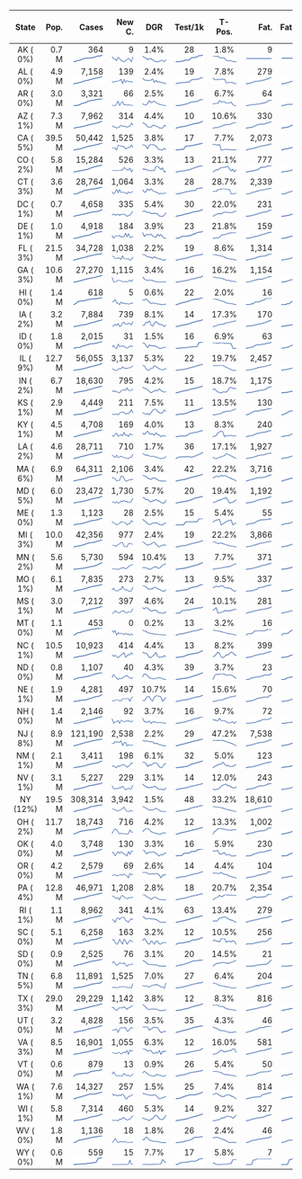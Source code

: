 
<!-- Building Table Time:  2020-05-02T14:50:13.829515 -->


| State | Pop. | Cases | New C. | DGR | Test/1k | T-Pos. | Fat. | Fat./1M  |  GF-m.a. | GF-7day | GF-14day | Dbl.Days | As-Of Date | 
| :---: | ---: | ---: | ---: | :---: | :---: | :---: | ---: | ---:  |  :---: | :---: | :---: | :---: | :---: | 
| AK ( 0%)  | 0.7 M  | 364 <br><img src="/assets/images/covid/sparklines/AK_img_positive_20200502_1588445413.png"> | 9 <br><img src="/assets/images/covid/sparklines/AK_img_positiveIncrease_20200502_1588445413.png"> | 1.4% <br><img src="/assets/images/covid/sparklines/AK_img_dgr_4_20200502_1588445414.png"> | 28 <br><img src="/assets/images/covid/sparklines/AK_img_total_test_per_1k_20200502_1588445414.png"> | 1.8% <br><img src="/assets/images/covid/sparklines/AK_img_test_positivity_20200502_1588445414.png"> | 9 <br><img src="/assets/images/covid/sparklines/AK_img_death_20200502_1588445414.png"> | 12 <br><img src="/assets/images/covid/sparklines/AK_img_death_20200502_1588445414.png">  |  0.6 <br><img src="/assets/images/covid/sparklines/AK_img_gfac_4_20200502_1588445414.png"> | 6.3 <br><img src="/assets/images/covid/sparklines/AK_img_gfac_7sum_20200502_1588445414.png"> | 14.5 <br><img src="/assets/images/covid/sparklines/AK_img_gfac_14sum_20200502_1588445414.png"> | 48 <br><img src="/assets/images/covid/sparklines/AK_img_doubling_days_20200502_1588445414.png"> | 01-May | 
| AL ( 0%)  | 4.9 M  | 7,158 <br><img src="/assets/images/covid/sparklines/AL_img_positive_20200502_1588445415.png"> | 139 <br><img src="/assets/images/covid/sparklines/AL_img_positiveIncrease_20200502_1588445415.png"> | 2.4% <br><img src="/assets/images/covid/sparklines/AL_img_dgr_4_20200502_1588445415.png"> | 19 <br><img src="/assets/images/covid/sparklines/AL_img_total_test_per_1k_20200502_1588445415.png"> | 7.8% <br><img src="/assets/images/covid/sparklines/AL_img_test_positivity_20200502_1588445415.png"> | 279 <br><img src="/assets/images/covid/sparklines/AL_img_death_20200502_1588445415.png"> | 57 <br><img src="/assets/images/covid/sparklines/AL_img_death_20200502_1588445415.png">  |  1.0 <br><img src="/assets/images/covid/sparklines/AL_img_gfac_4_20200502_1588445415.png"> | 11.0 <br><img src="/assets/images/covid/sparklines/AL_img_gfac_7sum_20200502_1588445416.png"> | 18.2 <br><img src="/assets/images/covid/sparklines/AL_img_gfac_14sum_20200502_1588445416.png"> | 28 <br><img src="/assets/images/covid/sparklines/AL_img_doubling_days_20200502_1588445416.png"> | 01-May | 
| AR ( 0%)  | 3.0 M  | 3,321 <br><img src="/assets/images/covid/sparklines/AR_img_positive_20200502_1588445416.png"> | 66 <br><img src="/assets/images/covid/sparklines/AR_img_positiveIncrease_20200502_1588445416.png"> | 2.5% <br><img src="/assets/images/covid/sparklines/AR_img_dgr_4_20200502_1588445416.png"> | 16 <br><img src="/assets/images/covid/sparklines/AR_img_total_test_per_1k_20200502_1588445417.png"> | 6.7% <br><img src="/assets/images/covid/sparklines/AR_img_test_positivity_20200502_1588445417.png"> | 64 <br><img src="/assets/images/covid/sparklines/AR_img_death_20200502_1588445417.png"> | 21 <br><img src="/assets/images/covid/sparklines/AR_img_death_20200502_1588445417.png">  |  1.0 <br><img src="/assets/images/covid/sparklines/AR_img_gfac_4_20200502_1588445417.png"> | 7.7 <br><img src="/assets/images/covid/sparklines/AR_img_gfac_7sum_20200502_1588445417.png"> | 19.0 <br><img src="/assets/images/covid/sparklines/AR_img_gfac_14sum_20200502_1588445417.png"> | 28 <br><img src="/assets/images/covid/sparklines/AR_img_doubling_days_20200502_1588445417.png"> | 01-May | 
| AZ ( 1%)  | 7.3 M  | 7,962 <br><img src="/assets/images/covid/sparklines/AZ_img_positive_20200502_1588445418.png"> | 314 <br><img src="/assets/images/covid/sparklines/AZ_img_positiveIncrease_20200502_1588445418.png"> | 4.4% <br><img src="/assets/images/covid/sparklines/AZ_img_dgr_4_20200502_1588445418.png"> | 10 <br><img src="/assets/images/covid/sparklines/AZ_img_total_test_per_1k_20200502_1588445418.png"> | 10.6% <br><img src="/assets/images/covid/sparklines/AZ_img_test_positivity_20200502_1588445418.png"> | 330 <br><img src="/assets/images/covid/sparklines/AZ_img_death_20200502_1588445418.png"> | 45 <br><img src="/assets/images/covid/sparklines/AZ_img_death_20200502_1588445418.png">  |  1.1 <br><img src="/assets/images/covid/sparklines/AZ_img_gfac_4_20200502_1588445418.png"> | 7.5 <br><img src="/assets/images/covid/sparklines/AZ_img_gfac_7sum_20200502_1588445418.png"> | 15.0 <br><img src="/assets/images/covid/sparklines/AZ_img_gfac_14sum_20200502_1588445419.png"> | 16 <br><img src="/assets/images/covid/sparklines/AZ_img_doubling_days_20200502_1588445419.png"> | 01-May | 
| CA ( 5%)  | 39.5 M  | 50,442 <br><img src="/assets/images/covid/sparklines/CA_img_positive_20200502_1588445419.png"> | 1,525 <br><img src="/assets/images/covid/sparklines/CA_img_positiveIncrease_20200502_1588445419.png"> | 3.8% <br><img src="/assets/images/covid/sparklines/CA_img_dgr_4_20200502_1588445419.png"> | 17 <br><img src="/assets/images/covid/sparklines/CA_img_total_test_per_1k_20200502_1588445419.png"> | 7.7% <br><img src="/assets/images/covid/sparklines/CA_img_test_positivity_20200502_1588445419.png"> | 2,073 <br><img src="/assets/images/covid/sparklines/CA_img_death_20200502_1588445420.png"> | 52 <br><img src="/assets/images/covid/sparklines/CA_img_death_20200502_1588445420.png">  |  1.0 <br><img src="/assets/images/covid/sparklines/CA_img_gfac_4_20200502_1588445420.png"> | 7.4 <br><img src="/assets/images/covid/sparklines/CA_img_gfac_7sum_20200502_1588445420.png"> | 16.2 <br><img src="/assets/images/covid/sparklines/CA_img_gfac_14sum_20200502_1588445420.png"> | 18 <br><img src="/assets/images/covid/sparklines/CA_img_doubling_days_20200502_1588445420.png"> | 30-Apr | 
| CO ( 2%)  | 5.8 M  | 15,284 <br><img src="/assets/images/covid/sparklines/CO_img_positive_20200502_1588445421.png"> | 526 <br><img src="/assets/images/covid/sparklines/CO_img_positiveIncrease_20200502_1588445421.png"> | 3.3% <br><img src="/assets/images/covid/sparklines/CO_img_dgr_4_20200502_1588445421.png"> | 13 <br><img src="/assets/images/covid/sparklines/CO_img_total_test_per_1k_20200502_1588445421.png"> | 21.1% <br><img src="/assets/images/covid/sparklines/CO_img_test_positivity_20200502_1588445421.png"> | 777 <br><img src="/assets/images/covid/sparklines/CO_img_death_20200502_1588445421.png"> | 135 <br><img src="/assets/images/covid/sparklines/CO_img_death_20200502_1588445421.png">  |  9.7 <br><img src="/assets/images/covid/sparklines/CO_img_gfac_4_20200502_1588445421.png"> | 17.0 <br><img src="/assets/images/covid/sparklines/CO_img_gfac_7sum_20200502_1588445421.png"> | 31.6 <br><img src="/assets/images/covid/sparklines/CO_img_gfac_14sum_20200502_1588445422.png"> | 21 <br><img src="/assets/images/covid/sparklines/CO_img_doubling_days_20200502_1588445422.png"> | 01-May | 
| CT ( 3%)  | 3.6 M  | 28,764 <br><img src="/assets/images/covid/sparklines/CT_img_positive_20200502_1588445422.png"> | 1,064 <br><img src="/assets/images/covid/sparklines/CT_img_positiveIncrease_20200502_1588445422.png"> | 3.3% <br><img src="/assets/images/covid/sparklines/CT_img_dgr_4_20200502_1588445422.png"> | 28 <br><img src="/assets/images/covid/sparklines/CT_img_total_test_per_1k_20200502_1588445422.png"> | 28.7% <br><img src="/assets/images/covid/sparklines/CT_img_test_positivity_20200502_1588445422.png"> | 2,339 <br><img src="/assets/images/covid/sparklines/CT_img_death_20200502_1588445423.png"> | 656 <br><img src="/assets/images/covid/sparklines/CT_img_death_20200502_1588445423.png">  |  1.2 <br><img src="/assets/images/covid/sparklines/CT_img_gfac_4_20200502_1588445423.png"> | 6.6 <br><img src="/assets/images/covid/sparklines/CT_img_gfac_7sum_20200502_1588445423.png"> | 16.2 <br><img src="/assets/images/covid/sparklines/CT_img_gfac_14sum_20200502_1588445423.png"> | 21 <br><img src="/assets/images/covid/sparklines/CT_img_doubling_days_20200502_1588445423.png"> | 01-May | 
| DC ( 1%)  | 0.7 M  | 4,658 <br><img src="/assets/images/covid/sparklines/DC_img_positive_20200502_1588445423.png"> | 335 <br><img src="/assets/images/covid/sparklines/DC_img_positiveIncrease_20200502_1588445423.png"> | 5.4% <br><img src="/assets/images/covid/sparklines/DC_img_dgr_4_20200502_1588445423.png"> | 30 <br><img src="/assets/images/covid/sparklines/DC_img_total_test_per_1k_20200502_1588445424.png"> | 22.0% <br><img src="/assets/images/covid/sparklines/DC_img_test_positivity_20200502_1588445424.png"> | 231 <br><img src="/assets/images/covid/sparklines/DC_img_death_20200502_1588445424.png"> | 327 <br><img src="/assets/images/covid/sparklines/DC_img_death_20200502_1588445424.png">  |  1.5 <br><img src="/assets/images/covid/sparklines/DC_img_gfac_4_20200502_1588445424.png"> | 8.2 <br><img src="/assets/images/covid/sparklines/DC_img_gfac_7sum_20200502_1588445424.png"> | 15.7 <br><img src="/assets/images/covid/sparklines/DC_img_gfac_14sum_20200502_1588445424.png"> | 13 <br><img src="/assets/images/covid/sparklines/DC_img_doubling_days_20200502_1588445424.png"> | 30-Apr | 
| DE ( 1%)  | 1.0 M  | 4,918 <br><img src="/assets/images/covid/sparklines/DE_img_positive_20200502_1588445425.png"> | 184 <br><img src="/assets/images/covid/sparklines/DE_img_positiveIncrease_20200502_1588445425.png"> | 3.9% <br><img src="/assets/images/covid/sparklines/DE_img_dgr_4_20200502_1588445425.png"> | 23 <br><img src="/assets/images/covid/sparklines/DE_img_total_test_per_1k_20200502_1588445425.png"> | 21.8% <br><img src="/assets/images/covid/sparklines/DE_img_test_positivity_20200502_1588445425.png"> | 159 <br><img src="/assets/images/covid/sparklines/DE_img_death_20200502_1588445425.png"> | 163 <br><img src="/assets/images/covid/sparklines/DE_img_death_20200502_1588445425.png">  |  1.6 <br><img src="/assets/images/covid/sparklines/DE_img_gfac_4_20200502_1588445425.png"> | 10.5 <br><img src="/assets/images/covid/sparklines/DE_img_gfac_7sum_20200502_1588445425.png"> | 18.3 <br><img src="/assets/images/covid/sparklines/DE_img_gfac_14sum_20200502_1588445425.png"> | 18 <br><img src="/assets/images/covid/sparklines/DE_img_doubling_days_20200502_1588445426.png"> | 01-May | 
| FL ( 3%)  | 21.5 M  | 34,728 <br><img src="/assets/images/covid/sparklines/FL_img_positive_20200502_1588445426.png"> | 1,038 <br><img src="/assets/images/covid/sparklines/FL_img_positiveIncrease_20200502_1588445426.png"> | 2.2% <br><img src="/assets/images/covid/sparklines/FL_img_dgr_4_20200502_1588445426.png"> | 19 <br><img src="/assets/images/covid/sparklines/FL_img_total_test_per_1k_20200502_1588445426.png"> | 8.6% <br><img src="/assets/images/covid/sparklines/FL_img_test_positivity_20200502_1588445426.png"> | 1,314 <br><img src="/assets/images/covid/sparklines/FL_img_death_20200502_1588445426.png"> | 61 <br><img src="/assets/images/covid/sparklines/FL_img_death_20200502_1588445426.png">  |  1.5 <br><img src="/assets/images/covid/sparklines/FL_img_gfac_4_20200502_1588445427.png"> | 7.7 <br><img src="/assets/images/covid/sparklines/FL_img_gfac_7sum_20200502_1588445427.png"> | 15.9 <br><img src="/assets/images/covid/sparklines/FL_img_gfac_14sum_20200502_1588445427.png"> | 31 <br><img src="/assets/images/covid/sparklines/FL_img_doubling_days_20200502_1588445427.png"> | 01-May | 
| GA ( 3%)  | 10.6 M  | 27,270 <br><img src="/assets/images/covid/sparklines/GA_img_positive_20200502_1588445427.png"> | 1,115 <br><img src="/assets/images/covid/sparklines/GA_img_positiveIncrease_20200502_1588445427.png"> | 3.4% <br><img src="/assets/images/covid/sparklines/GA_img_dgr_4_20200502_1588445427.png"> | 16 <br><img src="/assets/images/covid/sparklines/GA_img_total_test_per_1k_20200502_1588445428.png"> | 16.2% <br><img src="/assets/images/covid/sparklines/GA_img_test_positivity_20200502_1588445428.png"> | 1,154 <br><img src="/assets/images/covid/sparklines/GA_img_death_20200502_1588445428.png"> | 109 <br><img src="/assets/images/covid/sparklines/GA_img_death_20200502_1588445428.png">  |  1.3 <br><img src="/assets/images/covid/sparklines/GA_img_gfac_4_20200502_1588445428.png"> | 7.5 <br><img src="/assets/images/covid/sparklines/GA_img_gfac_7sum_20200502_1588445428.png"> | 15.2 <br><img src="/assets/images/covid/sparklines/GA_img_gfac_14sum_20200502_1588445428.png"> | 20 <br><img src="/assets/images/covid/sparklines/GA_img_doubling_days_20200502_1588445428.png"> | 01-May | 
| HI ( 0%)  | 1.4 M  | 618 <br><img src="/assets/images/covid/sparklines/HI_img_positive_20200502_1588445429.png"> | 5 <br><img src="/assets/images/covid/sparklines/HI_img_positiveIncrease_20200502_1588445429.png"> | 0.6% <br><img src="/assets/images/covid/sparklines/HI_img_dgr_4_20200502_1588445429.png"> | 22 <br><img src="/assets/images/covid/sparklines/HI_img_total_test_per_1k_20200502_1588445429.png"> | 2.0% <br><img src="/assets/images/covid/sparklines/HI_img_test_positivity_20200502_1588445429.png"> | 16 <br><img src="/assets/images/covid/sparklines/HI_img_death_20200502_1588445429.png"> | 11 <br><img src="/assets/images/covid/sparklines/HI_img_death_20200502_1588445429.png">  |  1.4 <br><img src="/assets/images/covid/sparklines/HI_img_gfac_4_20200502_1588445429.png"> | 5.3 <br><img src="/assets/images/covid/sparklines/HI_img_gfac_7sum_20200502_1588445429.png"> | 7.0 <br><img src="/assets/images/covid/sparklines/HI_img_gfac_14sum_20200502_1588445429.png"> | 111 <br><img src="/assets/images/covid/sparklines/HI_img_doubling_days_20200502_1588445430.png"> | 30-Apr | 
| IA ( 2%)  | 3.2 M  | 7,884 <br><img src="/assets/images/covid/sparklines/IA_img_positive_20200502_1588445430.png"> | 739 <br><img src="/assets/images/covid/sparklines/IA_img_positiveIncrease_20200502_1588445430.png"> | 8.1% <br><img src="/assets/images/covid/sparklines/IA_img_dgr_4_20200502_1588445430.png"> | 14 <br><img src="/assets/images/covid/sparklines/IA_img_total_test_per_1k_20200502_1588445430.png"> | 17.3% <br><img src="/assets/images/covid/sparklines/IA_img_test_positivity_20200502_1588445430.png"> | 170 <br><img src="/assets/images/covid/sparklines/IA_img_death_20200502_1588445430.png"> | 54 <br><img src="/assets/images/covid/sparklines/IA_img_death_20200502_1588445430.png">  |  1.5 <br><img src="/assets/images/covid/sparklines/IA_img_gfac_4_20200502_1588445430.png"> | 8.8 <br><img src="/assets/images/covid/sparklines/IA_img_gfac_7sum_20200502_1588445431.png"> | 18.2 <br><img src="/assets/images/covid/sparklines/IA_img_gfac_14sum_20200502_1588445431.png"> | 9 <br><img src="/assets/images/covid/sparklines/IA_img_doubling_days_20200502_1588445431.png"> | 30-Apr | 
| ID ( 0%)  | 1.8 M  | 2,015 <br><img src="/assets/images/covid/sparklines/ID_img_positive_20200502_1588445431.png"> | 31 <br><img src="/assets/images/covid/sparklines/ID_img_positiveIncrease_20200502_1588445431.png"> | 1.5% <br><img src="/assets/images/covid/sparklines/ID_img_dgr_4_20200502_1588445432.png"> | 16 <br><img src="/assets/images/covid/sparklines/ID_img_total_test_per_1k_20200502_1588445432.png"> | 6.9% <br><img src="/assets/images/covid/sparklines/ID_img_test_positivity_20200502_1588445432.png"> | 63 <br><img src="/assets/images/covid/sparklines/ID_img_death_20200502_1588445432.png"> | 35 <br><img src="/assets/images/covid/sparklines/ID_img_death_20200502_1588445432.png">  |  1.2 <br><img src="/assets/images/covid/sparklines/ID_img_gfac_4_20200502_1588445432.png"> | 9.4 <br><img src="/assets/images/covid/sparklines/ID_img_gfac_7sum_20200502_1588445432.png"> | 32.0 <br><img src="/assets/images/covid/sparklines/ID_img_gfac_14sum_20200502_1588445432.png"> | 46 <br><img src="/assets/images/covid/sparklines/ID_img_doubling_days_20200502_1588445432.png"> | 30-Apr | 
| IL ( 9%)  | 12.7 M  | 56,055 <br><img src="/assets/images/covid/sparklines/IL_img_positive_20200502_1588445433.png"> | 3,137 <br><img src="/assets/images/covid/sparklines/IL_img_positiveIncrease_20200502_1588445433.png"> | 5.3% <br><img src="/assets/images/covid/sparklines/IL_img_dgr_4_20200502_1588445433.png"> | 22 <br><img src="/assets/images/covid/sparklines/IL_img_total_test_per_1k_20200502_1588445433.png"> | 19.7% <br><img src="/assets/images/covid/sparklines/IL_img_test_positivity_20200502_1588445433.png"> | 2,457 <br><img src="/assets/images/covid/sparklines/IL_img_death_20200502_1588445433.png"> | 194 <br><img src="/assets/images/covid/sparklines/IL_img_death_20200502_1588445433.png">  |  1.1 <br><img src="/assets/images/covid/sparklines/IL_img_gfac_4_20200502_1588445433.png"> | 7.4 <br><img src="/assets/images/covid/sparklines/IL_img_gfac_7sum_20200502_1588445433.png"> | 15.0 <br><img src="/assets/images/covid/sparklines/IL_img_gfac_14sum_20200502_1588445434.png"> | 13 <br><img src="/assets/images/covid/sparklines/IL_img_doubling_days_20200502_1588445434.png"> | 01-May | 
| IN ( 2%)  | 6.7 M  | 18,630 <br><img src="/assets/images/covid/sparklines/IN_img_positive_20200502_1588445434.png"> | 795 <br><img src="/assets/images/covid/sparklines/IN_img_positiveIncrease_20200502_1588445434.png"> | 4.2% <br><img src="/assets/images/covid/sparklines/IN_img_dgr_4_20200502_1588445434.png"> | 15 <br><img src="/assets/images/covid/sparklines/IN_img_total_test_per_1k_20200502_1588445434.png"> | 18.7% <br><img src="/assets/images/covid/sparklines/IN_img_test_positivity_20200502_1588445435.png"> | 1,175 <br><img src="/assets/images/covid/sparklines/IN_img_death_20200502_1588445435.png"> | 175 <br><img src="/assets/images/covid/sparklines/IN_img_death_20200502_1588445435.png">  |  1.1 <br><img src="/assets/images/covid/sparklines/IN_img_gfac_4_20200502_1588445435.png"> | 7.5 <br><img src="/assets/images/covid/sparklines/IN_img_gfac_7sum_20200502_1588445435.png"> | 14.8 <br><img src="/assets/images/covid/sparklines/IN_img_gfac_14sum_20200502_1588445435.png"> | 16 <br><img src="/assets/images/covid/sparklines/IN_img_doubling_days_20200502_1588445435.png"> | 01-May | 
| KS ( 1%)  | 2.9 M  | 4,449 <br><img src="/assets/images/covid/sparklines/KS_img_positive_20200502_1588445435.png"> | 211 <br><img src="/assets/images/covid/sparklines/KS_img_positiveIncrease_20200502_1588445436.png"> | 7.5% <br><img src="/assets/images/covid/sparklines/KS_img_dgr_4_20200502_1588445436.png"> | 11 <br><img src="/assets/images/covid/sparklines/KS_img_total_test_per_1k_20200502_1588445436.png"> | 13.5% <br><img src="/assets/images/covid/sparklines/KS_img_test_positivity_20200502_1588445436.png"> | 130 <br><img src="/assets/images/covid/sparklines/KS_img_death_20200502_1588445436.png"> | 45 <br><img src="/assets/images/covid/sparklines/KS_img_death_20200502_1588445436.png">  |  1.1 <br><img src="/assets/images/covid/sparklines/KS_img_gfac_4_20200502_1588445436.png"> | 8.6 <br><img src="/assets/images/covid/sparklines/KS_img_gfac_7sum_20200502_1588445436.png"> | 19.2 <br><img src="/assets/images/covid/sparklines/KS_img_gfac_14sum_20200502_1588445437.png"> | 9 <br><img src="/assets/images/covid/sparklines/KS_img_doubling_days_20200502_1588445437.png"> | 01-May | 
| KY ( 1%)  | 4.5 M  | 4,708 <br><img src="/assets/images/covid/sparklines/KY_img_positive_20200502_1588445437.png"> | 169 <br><img src="/assets/images/covid/sparklines/KY_img_positiveIncrease_20200502_1588445437.png"> | 4.0% <br><img src="/assets/images/covid/sparklines/KY_img_dgr_4_20200502_1588445437.png"> | 13 <br><img src="/assets/images/covid/sparklines/KY_img_total_test_per_1k_20200502_1588445437.png"> | 8.3% <br><img src="/assets/images/covid/sparklines/KY_img_test_positivity_20200502_1588445438.png"> | 240 <br><img src="/assets/images/covid/sparklines/KY_img_death_20200502_1588445438.png"> | 54 <br><img src="/assets/images/covid/sparklines/KY_img_death_20200502_1588445438.png">  |  1.2 <br><img src="/assets/images/covid/sparklines/KY_img_gfac_4_20200502_1588445438.png"> | 9.5 <br><img src="/assets/images/covid/sparklines/KY_img_gfac_7sum_20200502_1588445438.png"> | 17.7 <br><img src="/assets/images/covid/sparklines/KY_img_gfac_14sum_20200502_1588445438.png"> | 18 <br><img src="/assets/images/covid/sparklines/KY_img_doubling_days_20200502_1588445438.png"> | 30-Apr | 
| LA ( 2%)  | 4.6 M  | 28,711 <br><img src="/assets/images/covid/sparklines/LA_img_positive_20200502_1588445439.png"> | 710 <br><img src="/assets/images/covid/sparklines/LA_img_positiveIncrease_20200502_1588445439.png"> | 1.7% <br><img src="/assets/images/covid/sparklines/LA_img_dgr_4_20200502_1588445439.png"> | 36 <br><img src="/assets/images/covid/sparklines/LA_img_total_test_per_1k_20200502_1588445439.png"> | 17.1% <br><img src="/assets/images/covid/sparklines/LA_img_test_positivity_20200502_1588445439.png"> | 1,927 <br><img src="/assets/images/covid/sparklines/LA_img_death_20200502_1588445439.png"> | 415 <br><img src="/assets/images/covid/sparklines/LA_img_death_20200502_1588445439.png">  |  1.5 <br><img src="/assets/images/covid/sparklines/LA_img_gfac_4_20200502_1588445439.png"> | 7.5 <br><img src="/assets/images/covid/sparklines/LA_img_gfac_7sum_20200502_1588445440.png"> | 14.6 <br><img src="/assets/images/covid/sparklines/LA_img_gfac_14sum_20200502_1588445440.png"> | 40 <br><img src="/assets/images/covid/sparklines/LA_img_doubling_days_20200502_1588445440.png"> | 01-May | 
| MA ( 6%)  | 6.9 M  | 64,311 <br><img src="/assets/images/covid/sparklines/MA_img_positive_20200502_1588445440.png"> | 2,106 <br><img src="/assets/images/covid/sparklines/MA_img_positiveIncrease_20200502_1588445440.png"> | 3.4% <br><img src="/assets/images/covid/sparklines/MA_img_dgr_4_20200502_1588445440.png"> | 42 <br><img src="/assets/images/covid/sparklines/MA_img_total_test_per_1k_20200502_1588445441.png"> | 22.2% <br><img src="/assets/images/covid/sparklines/MA_img_test_positivity_20200502_1588445441.png"> | 3,716 <br><img src="/assets/images/covid/sparklines/MA_img_death_20200502_1588445441.png"> | 535 <br><img src="/assets/images/covid/sparklines/MA_img_death_20200502_1588445441.png">  |  1.0 <br><img src="/assets/images/covid/sparklines/MA_img_gfac_4_20200502_1588445441.png"> | 6.9 <br><img src="/assets/images/covid/sparklines/MA_img_gfac_7sum_20200502_1588445441.png"> | 14.3 <br><img src="/assets/images/covid/sparklines/MA_img_gfac_14sum_20200502_1588445441.png"> | 21 <br><img src="/assets/images/covid/sparklines/MA_img_doubling_days_20200502_1588445441.png"> | 01-May | 
| MD ( 5%)  | 6.0 M  | 23,472 <br><img src="/assets/images/covid/sparklines/MD_img_positive_20200502_1588445442.png"> | 1,730 <br><img src="/assets/images/covid/sparklines/MD_img_positiveIncrease_20200502_1588445442.png"> | 5.7% <br><img src="/assets/images/covid/sparklines/MD_img_dgr_4_20200502_1588445442.png"> | 20 <br><img src="/assets/images/covid/sparklines/MD_img_total_test_per_1k_20200502_1588445442.png"> | 19.4% <br><img src="/assets/images/covid/sparklines/MD_img_test_positivity_20200502_1588445442.png"> | 1,192 <br><img src="/assets/images/covid/sparklines/MD_img_death_20200502_1588445442.png"> | 197 <br><img src="/assets/images/covid/sparklines/MD_img_death_20200502_1588445442.png">  |  1.4 <br><img src="/assets/images/covid/sparklines/MD_img_gfac_4_20200502_1588445443.png"> | 7.7 <br><img src="/assets/images/covid/sparklines/MD_img_gfac_7sum_20200502_1588445443.png"> | 15.2 <br><img src="/assets/images/covid/sparklines/MD_img_gfac_14sum_20200502_1588445443.png"> | 12 <br><img src="/assets/images/covid/sparklines/MD_img_doubling_days_20200502_1588445443.png"> | 01-May | 
| ME ( 0%)  | 1.3 M  | 1,123 <br><img src="/assets/images/covid/sparklines/ME_img_positive_20200502_1588445443.png"> | 28 <br><img src="/assets/images/covid/sparklines/ME_img_positiveIncrease_20200502_1588445443.png"> | 2.5% <br><img src="/assets/images/covid/sparklines/ME_img_dgr_4_20200502_1588445443.png"> | 15 <br><img src="/assets/images/covid/sparklines/ME_img_total_test_per_1k_20200502_1588445444.png"> | 5.4% <br><img src="/assets/images/covid/sparklines/ME_img_test_positivity_20200502_1588445444.png"> | 55 <br><img src="/assets/images/covid/sparklines/ME_img_death_20200502_1588445444.png"> | 41 <br><img src="/assets/images/covid/sparklines/ME_img_death_20200502_1588445444.png">  |  1.3 <br><img src="/assets/images/covid/sparklines/ME_img_gfac_4_20200502_1588445444.png"> | 8.3 <br><img src="/assets/images/covid/sparklines/ME_img_gfac_7sum_20200502_1588445444.png"> | 15.8 <br><img src="/assets/images/covid/sparklines/ME_img_gfac_14sum_20200502_1588445444.png"> | 28 <br><img src="/assets/images/covid/sparklines/ME_img_doubling_days_20200502_1588445444.png"> | 01-May | 
| MI ( 3%)  | 10.0 M  | 42,356 <br><img src="/assets/images/covid/sparklines/MI_img_positive_20200502_1588445445.png"> | 977 <br><img src="/assets/images/covid/sparklines/MI_img_positiveIncrease_20200502_1588445445.png"> | 2.4% <br><img src="/assets/images/covid/sparklines/MI_img_dgr_4_20200502_1588445445.png"> | 19 <br><img src="/assets/images/covid/sparklines/MI_img_total_test_per_1k_20200502_1588445445.png"> | 22.2% <br><img src="/assets/images/covid/sparklines/MI_img_test_positivity_20200502_1588445445.png"> | 3,866 <br><img src="/assets/images/covid/sparklines/MI_img_death_20200502_1588445445.png"> | 387 <br><img src="/assets/images/covid/sparklines/MI_img_death_20200502_1588445445.png">  |  1.1 <br><img src="/assets/images/covid/sparklines/MI_img_gfac_4_20200502_1588445446.png"> | 7.6 <br><img src="/assets/images/covid/sparklines/MI_img_gfac_7sum_20200502_1588445446.png"> | 15.1 <br><img src="/assets/images/covid/sparklines/MI_img_gfac_14sum_20200502_1588445446.png"> | 29 <br><img src="/assets/images/covid/sparklines/MI_img_doubling_days_20200502_1588445446.png"> | 01-May | 
| MN ( 2%)  | 5.6 M  | 5,730 <br><img src="/assets/images/covid/sparklines/MN_img_positive_20200502_1588445447.png"> | 594 <br><img src="/assets/images/covid/sparklines/MN_img_positiveIncrease_20200502_1588445447.png"> | 10.4% <br><img src="/assets/images/covid/sparklines/MN_img_dgr_4_20200502_1588445447.png"> | 13 <br><img src="/assets/images/covid/sparklines/MN_img_total_test_per_1k_20200502_1588445447.png"> | 7.7% <br><img src="/assets/images/covid/sparklines/MN_img_test_positivity_20200502_1588445447.png"> | 371 <br><img src="/assets/images/covid/sparklines/MN_img_death_20200502_1588445447.png"> | 66 <br><img src="/assets/images/covid/sparklines/MN_img_death_20200502_1588445447.png">  |  1.2 <br><img src="/assets/images/covid/sparklines/MN_img_gfac_4_20200502_1588445448.png"> | 8.3 <br><img src="/assets/images/covid/sparklines/MN_img_gfac_7sum_20200502_1588445448.png"> | 16.3 <br><img src="/assets/images/covid/sparklines/MN_img_gfac_14sum_20200502_1588445448.png"> | 7 <br><img src="/assets/images/covid/sparklines/MN_img_doubling_days_20200502_1588445448.png"> | 30-Apr | 
| MO ( 1%)  | 6.1 M  | 7,835 <br><img src="/assets/images/covid/sparklines/MO_img_positive_20200502_1588445448.png"> | 273 <br><img src="/assets/images/covid/sparklines/MO_img_positiveIncrease_20200502_1588445448.png"> | 2.7% <br><img src="/assets/images/covid/sparklines/MO_img_dgr_4_20200502_1588445449.png"> | 13 <br><img src="/assets/images/covid/sparklines/MO_img_total_test_per_1k_20200502_1588445449.png"> | 9.5% <br><img src="/assets/images/covid/sparklines/MO_img_test_positivity_20200502_1588445449.png"> | 337 <br><img src="/assets/images/covid/sparklines/MO_img_death_20200502_1588445449.png"> | 55 <br><img src="/assets/images/covid/sparklines/MO_img_death_20200502_1588445449.png">  |  1.4 <br><img src="/assets/images/covid/sparklines/MO_img_gfac_4_20200502_1588445449.png"> | 7.2 <br><img src="/assets/images/covid/sparklines/MO_img_gfac_7sum_20200502_1588445449.png"> | 14.6 <br><img src="/assets/images/covid/sparklines/MO_img_gfac_14sum_20200502_1588445449.png"> | 26 <br><img src="/assets/images/covid/sparklines/MO_img_doubling_days_20200502_1588445450.png"> | 01-May | 
| MS ( 1%)  | 3.0 M  | 7,212 <br><img src="/assets/images/covid/sparklines/MS_img_positive_20200502_1588445450.png"> | 397 <br><img src="/assets/images/covid/sparklines/MS_img_positiveIncrease_20200502_1588445450.png"> | 4.6% <br><img src="/assets/images/covid/sparklines/MS_img_dgr_4_20200502_1588445450.png"> | 24 <br><img src="/assets/images/covid/sparklines/MS_img_total_test_per_1k_20200502_1588445450.png"> | 10.1% <br><img src="/assets/images/covid/sparklines/MS_img_test_positivity_20200502_1588445450.png"> | 281 <br><img src="/assets/images/covid/sparklines/MS_img_death_20200502_1588445451.png"> | 94 <br><img src="/assets/images/covid/sparklines/MS_img_death_20200502_1588445451.png">  |  1.3 <br><img src="/assets/images/covid/sparklines/MS_img_gfac_4_20200502_1588445451.png"> | 7.4 <br><img src="/assets/images/covid/sparklines/MS_img_gfac_7sum_20200502_1588445451.png"> | 14.9 <br><img src="/assets/images/covid/sparklines/MS_img_gfac_14sum_20200502_1588445451.png"> | 15 <br><img src="/assets/images/covid/sparklines/MS_img_doubling_days_20200502_1588445451.png"> | 30-Apr | 
| MT ( 0%)  | 1.1 M  | 453 <br><img src="/assets/images/covid/sparklines/MT_img_positive_20200502_1588445451.png"> | 0 <br><img src="/assets/images/covid/sparklines/MT_img_positiveIncrease_20200502_1588445452.png"> | 0.2% <br><img src="/assets/images/covid/sparklines/MT_img_dgr_4_20200502_1588445452.png"> | 13 <br><img src="/assets/images/covid/sparklines/MT_img_total_test_per_1k_20200502_1588445452.png"> | 3.2% <br><img src="/assets/images/covid/sparklines/MT_img_test_positivity_20200502_1588445452.png"> | 16 <br><img src="/assets/images/covid/sparklines/MT_img_death_20200502_1588445452.png"> | 15 <br><img src="/assets/images/covid/sparklines/MT_img_death_20200502_1588445452.png">  |  0.4 <br><img src="/assets/images/covid/sparklines/MT_img_gfac_4_20200502_1588445452.png"> | 7.1 <br><img src="/assets/images/covid/sparklines/MT_img_gfac_7sum_20200502_1588445452.png"> | 13.2 <br><img src="/assets/images/covid/sparklines/MT_img_gfac_14sum_20200502_1588445452.png"> | 349 <br><img src="/assets/images/covid/sparklines/MT_img_doubling_days_20200502_1588445453.png"> | 30-Apr | 
| NC ( 1%)  | 10.5 M  | 10,923 <br><img src="/assets/images/covid/sparklines/NC_img_positive_20200502_1588445453.png"> | 414 <br><img src="/assets/images/covid/sparklines/NC_img_positiveIncrease_20200502_1588445453.png"> | 4.4% <br><img src="/assets/images/covid/sparklines/NC_img_dgr_4_20200502_1588445453.png"> | 13 <br><img src="/assets/images/covid/sparklines/NC_img_total_test_per_1k_20200502_1588445453.png"> | 8.2% <br><img src="/assets/images/covid/sparklines/NC_img_test_positivity_20200502_1588445453.png"> | 399 <br><img src="/assets/images/covid/sparklines/NC_img_death_20200502_1588445454.png"> | 38 <br><img src="/assets/images/covid/sparklines/NC_img_death_20200502_1588445454.png">  |  1.0 <br><img src="/assets/images/covid/sparklines/NC_img_gfac_4_20200502_1588445454.png"> | 7.9 <br><img src="/assets/images/covid/sparklines/NC_img_gfac_7sum_20200502_1588445454.png"> | 15.9 <br><img src="/assets/images/covid/sparklines/NC_img_gfac_14sum_20200502_1588445454.png"> | 16 <br><img src="/assets/images/covid/sparklines/NC_img_doubling_days_20200502_1588445454.png"> | 01-May | 
| ND ( 0%)  | 0.8 M  | 1,107 <br><img src="/assets/images/covid/sparklines/ND_img_positive_20200502_1588445454.png"> | 40 <br><img src="/assets/images/covid/sparklines/ND_img_positiveIncrease_20200502_1588445454.png"> | 4.3% <br><img src="/assets/images/covid/sparklines/ND_img_dgr_4_20200502_1588445455.png"> | 39 <br><img src="/assets/images/covid/sparklines/ND_img_total_test_per_1k_20200502_1588445455.png"> | 3.7% <br><img src="/assets/images/covid/sparklines/ND_img_test_positivity_20200502_1588445455.png"> | 23 <br><img src="/assets/images/covid/sparklines/ND_img_death_20200502_1588445455.png"> | 30 <br><img src="/assets/images/covid/sparklines/ND_img_death_20200502_1588445455.png">  |  1.0 <br><img src="/assets/images/covid/sparklines/ND_img_gfac_4_20200502_1588445455.png"> | 7.5 <br><img src="/assets/images/covid/sparklines/ND_img_gfac_7sum_20200502_1588445455.png"> | 15.9 <br><img src="/assets/images/covid/sparklines/ND_img_gfac_14sum_20200502_1588445455.png"> | 16 <br><img src="/assets/images/covid/sparklines/ND_img_doubling_days_20200502_1588445455.png"> | 01-May | 
| NE ( 1%)  | 1.9 M  | 4,281 <br><img src="/assets/images/covid/sparklines/NE_img_positive_20200502_1588445456.png"> | 497 <br><img src="/assets/images/covid/sparklines/NE_img_positiveIncrease_20200502_1588445456.png"> | 10.7% <br><img src="/assets/images/covid/sparklines/NE_img_dgr_4_20200502_1588445456.png"> | 14 <br><img src="/assets/images/covid/sparklines/NE_img_total_test_per_1k_20200502_1588445456.png"> | 15.6% <br><img src="/assets/images/covid/sparklines/NE_img_test_positivity_20200502_1588445456.png"> | 70 <br><img src="/assets/images/covid/sparklines/NE_img_death_20200502_1588445456.png"> | 36 <br><img src="/assets/images/covid/sparklines/NE_img_death_20200502_1588445456.png">  |  6.9 <br><img src="/assets/images/covid/sparklines/NE_img_gfac_4_20200502_1588445456.png"> | 23.6 <br><img src="/assets/images/covid/sparklines/NE_img_gfac_7sum_20200502_1588445457.png"> | 33.1 <br><img src="/assets/images/covid/sparklines/NE_img_gfac_14sum_20200502_1588445457.png"> | 6 <br><img src="/assets/images/covid/sparklines/NE_img_doubling_days_20200502_1588445457.png"> | 30-Apr | 
| NH ( 0%)  | 1.4 M  | 2,146 <br><img src="/assets/images/covid/sparklines/NH_img_positive_20200502_1588445457.png"> | 92 <br><img src="/assets/images/covid/sparklines/NH_img_positiveIncrease_20200502_1588445457.png"> | 3.7% <br><img src="/assets/images/covid/sparklines/NH_img_dgr_4_20200502_1588445457.png"> | 16 <br><img src="/assets/images/covid/sparklines/NH_img_total_test_per_1k_20200502_1588445457.png"> | 9.7% <br><img src="/assets/images/covid/sparklines/NH_img_test_positivity_20200502_1588445458.png"> | 72 <br><img src="/assets/images/covid/sparklines/NH_img_death_20200502_1588445458.png"> | 53 <br><img src="/assets/images/covid/sparklines/NH_img_death_20200502_1588445458.png">  |  1.3 <br><img src="/assets/images/covid/sparklines/NH_img_gfac_4_20200502_1588445458.png"> | 7.0 <br><img src="/assets/images/covid/sparklines/NH_img_gfac_7sum_20200502_1588445458.png"> | 12.5 <br><img src="/assets/images/covid/sparklines/NH_img_gfac_14sum_20200502_1588445458.png"> | 19 <br><img src="/assets/images/covid/sparklines/NH_img_doubling_days_20200502_1588445458.png"> | 30-Apr | 
| NJ ( 8%)  | 8.9 M  | 121,190 <br><img src="/assets/images/covid/sparklines/NJ_img_positive_20200502_1588445458.png"> | 2,538 <br><img src="/assets/images/covid/sparklines/NJ_img_positiveIncrease_20200502_1588445459.png"> | 2.2% <br><img src="/assets/images/covid/sparklines/NJ_img_dgr_4_20200502_1588445459.png"> | 29 <br><img src="/assets/images/covid/sparklines/NJ_img_total_test_per_1k_20200502_1588445459.png"> | 47.2% <br><img src="/assets/images/covid/sparklines/NJ_img_test_positivity_20200502_1588445459.png"> | 7,538 <br><img src="/assets/images/covid/sparklines/NJ_img_death_20200502_1588445459.png"> | 849 <br><img src="/assets/images/covid/sparklines/NJ_img_death_20200502_1588445459.png">  |  1.0 <br><img src="/assets/images/covid/sparklines/NJ_img_gfac_4_20200502_1588445459.png"> | 7.1 <br><img src="/assets/images/covid/sparklines/NJ_img_gfac_7sum_20200502_1588445459.png"> | 14.3 <br><img src="/assets/images/covid/sparklines/NJ_img_gfac_14sum_20200502_1588445459.png"> | 31 <br><img src="/assets/images/covid/sparklines/NJ_img_doubling_days_20200502_1588445460.png"> | 01-May | 
| NM ( 1%)  | 2.1 M  | 3,411 <br><img src="/assets/images/covid/sparklines/NM_img_positive_20200502_1588445460.png"> | 198 <br><img src="/assets/images/covid/sparklines/NM_img_positiveIncrease_20200502_1588445460.png"> | 6.1% <br><img src="/assets/images/covid/sparklines/NM_img_dgr_4_20200502_1588445460.png"> | 32 <br><img src="/assets/images/covid/sparklines/NM_img_total_test_per_1k_20200502_1588445460.png"> | 5.0% <br><img src="/assets/images/covid/sparklines/NM_img_test_positivity_20200502_1588445460.png"> | 123 <br><img src="/assets/images/covid/sparklines/NM_img_death_20200502_1588445460.png"> | 59 <br><img src="/assets/images/covid/sparklines/NM_img_death_20200502_1588445460.png">  |  1.2 <br><img src="/assets/images/covid/sparklines/NM_img_gfac_4_20200502_1588445461.png"> | 7.9 <br><img src="/assets/images/covid/sparklines/NM_img_gfac_7sum_20200502_1588445461.png"> | 16.2 <br><img src="/assets/images/covid/sparklines/NM_img_gfac_14sum_20200502_1588445461.png"> | 11 <br><img src="/assets/images/covid/sparklines/NM_img_doubling_days_20200502_1588445461.png"> | 01-May | 
| NV ( 1%)  | 3.1 M  | 5,227 <br><img src="/assets/images/covid/sparklines/NV_img_positive_20200502_1588445461.png"> | 229 <br><img src="/assets/images/covid/sparklines/NV_img_positiveIncrease_20200502_1588445461.png"> | 3.1% <br><img src="/assets/images/covid/sparklines/NV_img_dgr_4_20200502_1588445461.png"> | 14 <br><img src="/assets/images/covid/sparklines/NV_img_total_test_per_1k_20200502_1588445462.png"> | 12.0% <br><img src="/assets/images/covid/sparklines/NV_img_test_positivity_20200502_1588445462.png"> | 243 <br><img src="/assets/images/covid/sparklines/NV_img_death_20200502_1588445462.png"> | 79 <br><img src="/assets/images/covid/sparklines/NV_img_death_20200502_1588445462.png">  |  1.5 <br><img src="/assets/images/covid/sparklines/NV_img_gfac_4_20200502_1588445462.png"> | 7.6 <br><img src="/assets/images/covid/sparklines/NV_img_gfac_7sum_20200502_1588445462.png"> | 15.0 <br><img src="/assets/images/covid/sparklines/NV_img_gfac_14sum_20200502_1588445462.png"> | 22 <br><img src="/assets/images/covid/sparklines/NV_img_doubling_days_20200502_1588445462.png"> | 01-May | 
| NY (12%)  | 19.5 M  | 308,314 <br><img src="/assets/images/covid/sparklines/NY_img_positive_20200502_1588445463.png"> | 3,942 <br><img src="/assets/images/covid/sparklines/NY_img_positiveIncrease_20200502_1588445463.png"> | 1.5% <br><img src="/assets/images/covid/sparklines/NY_img_dgr_4_20200502_1588445463.png"> | 48 <br><img src="/assets/images/covid/sparklines/NY_img_total_test_per_1k_20200502_1588445463.png"> | 33.2% <br><img src="/assets/images/covid/sparklines/NY_img_test_positivity_20200502_1588445463.png"> | 18,610 <br><img src="/assets/images/covid/sparklines/NY_img_death_20200502_1588445463.png"> | 957 <br><img src="/assets/images/covid/sparklines/NY_img_death_20200502_1588445463.png">  |  1.0 <br><img src="/assets/images/covid/sparklines/NY_img_gfac_4_20200502_1588445463.png"> | 7.0 <br><img src="/assets/images/covid/sparklines/NY_img_gfac_7sum_20200502_1588445463.png"> | 13.9 <br><img src="/assets/images/covid/sparklines/NY_img_gfac_14sum_20200502_1588445464.png"> | 46 <br><img src="/assets/images/covid/sparklines/NY_img_doubling_days_20200502_1588445464.png"> | 01-May | 
| OH ( 2%)  | 11.7 M  | 18,743 <br><img src="/assets/images/covid/sparklines/OH_img_positive_20200502_1588445464.png"> | 716 <br><img src="/assets/images/covid/sparklines/OH_img_positiveIncrease_20200502_1588445464.png"> | 4.2% <br><img src="/assets/images/covid/sparklines/OH_img_dgr_4_20200502_1588445464.png"> | 12 <br><img src="/assets/images/covid/sparklines/OH_img_total_test_per_1k_20200502_1588445465.png"> | 13.3% <br><img src="/assets/images/covid/sparklines/OH_img_test_positivity_20200502_1588445465.png"> | 1,002 <br><img src="/assets/images/covid/sparklines/OH_img_death_20200502_1588445465.png"> | 86 <br><img src="/assets/images/covid/sparklines/OH_img_death_20200502_1588445465.png">  |  1.2 <br><img src="/assets/images/covid/sparklines/OH_img_gfac_4_20200502_1588445465.png"> | 8.1 <br><img src="/assets/images/covid/sparklines/OH_img_gfac_7sum_20200502_1588445465.png"> | 16.4 <br><img src="/assets/images/covid/sparklines/OH_img_gfac_14sum_20200502_1588445466.png"> | 16 <br><img src="/assets/images/covid/sparklines/OH_img_doubling_days_20200502_1588445466.png"> | 01-May | 
| OK ( 0%)  | 4.0 M  | 3,748 <br><img src="/assets/images/covid/sparklines/OK_img_positive_20200502_1588445466.png"> | 130 <br><img src="/assets/images/covid/sparklines/OK_img_positiveIncrease_20200502_1588445466.png"> | 3.3% <br><img src="/assets/images/covid/sparklines/OK_img_dgr_4_20200502_1588445466.png"> | 16 <br><img src="/assets/images/covid/sparklines/OK_img_total_test_per_1k_20200502_1588445466.png"> | 5.9% <br><img src="/assets/images/covid/sparklines/OK_img_test_positivity_20200502_1588445466.png"> | 230 <br><img src="/assets/images/covid/sparklines/OK_img_death_20200502_1588445467.png"> | 58 <br><img src="/assets/images/covid/sparklines/OK_img_death_20200502_1588445467.png">  |  1.5 <br><img src="/assets/images/covid/sparklines/OK_img_gfac_4_20200502_1588445467.png"> | 9.9 <br><img src="/assets/images/covid/sparklines/OK_img_gfac_7sum_20200502_1588445467.png"> | 18.4 <br><img src="/assets/images/covid/sparklines/OK_img_gfac_14sum_20200502_1588445467.png"> | 21 <br><img src="/assets/images/covid/sparklines/OK_img_doubling_days_20200502_1588445467.png"> | 01-May | 
| OR ( 0%)  | 4.2 M  | 2,579 <br><img src="/assets/images/covid/sparklines/OR_img_positive_20200502_1588445467.png"> | 69 <br><img src="/assets/images/covid/sparklines/OR_img_positiveIncrease_20200502_1588445468.png"> | 2.6% <br><img src="/assets/images/covid/sparklines/OR_img_dgr_4_20200502_1588445468.png"> | 14 <br><img src="/assets/images/covid/sparklines/OR_img_total_test_per_1k_20200502_1588445468.png"> | 4.4% <br><img src="/assets/images/covid/sparklines/OR_img_test_positivity_20200502_1588445468.png"> | 104 <br><img src="/assets/images/covid/sparklines/OR_img_death_20200502_1588445468.png"> | 25 <br><img src="/assets/images/covid/sparklines/OR_img_death_20200502_1588445468.png">  |  0.8 <br><img src="/assets/images/covid/sparklines/OR_img_gfac_4_20200502_1588445468.png"> | 5.7 <br><img src="/assets/images/covid/sparklines/OR_img_gfac_7sum_20200502_1588445468.png"> | 13.2 <br><img src="/assets/images/covid/sparklines/OR_img_gfac_14sum_20200502_1588445468.png"> | 27 <br><img src="/assets/images/covid/sparklines/OR_img_doubling_days_20200502_1588445469.png"> | 01-May | 
| PA ( 4%)  | 12.8 M  | 46,971 <br><img src="/assets/images/covid/sparklines/PA_img_positive_20200502_1588445469.png"> | 1,208 <br><img src="/assets/images/covid/sparklines/PA_img_positiveIncrease_20200502_1588445469.png"> | 2.8% <br><img src="/assets/images/covid/sparklines/PA_img_dgr_4_20200502_1588445469.png"> | 18 <br><img src="/assets/images/covid/sparklines/PA_img_total_test_per_1k_20200502_1588445469.png"> | 20.7% <br><img src="/assets/images/covid/sparklines/PA_img_test_positivity_20200502_1588445469.png"> | 2,354 <br><img src="/assets/images/covid/sparklines/PA_img_death_20200502_1588445470.png"> | 184 <br><img src="/assets/images/covid/sparklines/PA_img_death_20200502_1588445470.png">  |  1.0 <br><img src="/assets/images/covid/sparklines/PA_img_gfac_4_20200502_1588445470.png"> | 7.5 <br><img src="/assets/images/covid/sparklines/PA_img_gfac_7sum_20200502_1588445470.png"> | 15.5 <br><img src="/assets/images/covid/sparklines/PA_img_gfac_14sum_20200502_1588445470.png"> | 25 <br><img src="/assets/images/covid/sparklines/PA_img_doubling_days_20200502_1588445470.png"> | 01-May | 
| RI ( 1%)  | 1.1 M  | 8,962 <br><img src="/assets/images/covid/sparklines/RI_img_positive_20200502_1588445470.png"> | 341 <br><img src="/assets/images/covid/sparklines/RI_img_positiveIncrease_20200502_1588445471.png"> | 4.1% <br><img src="/assets/images/covid/sparklines/RI_img_dgr_4_20200502_1588445471.png"> | 63 <br><img src="/assets/images/covid/sparklines/RI_img_total_test_per_1k_20200502_1588445471.png"> | 13.4% <br><img src="/assets/images/covid/sparklines/RI_img_test_positivity_20200502_1588445471.png"> | 279 <br><img src="/assets/images/covid/sparklines/RI_img_death_20200502_1588445471.png"> | 263 <br><img src="/assets/images/covid/sparklines/RI_img_death_20200502_1588445471.png">  |  1.0 <br><img src="/assets/images/covid/sparklines/RI_img_gfac_4_20200502_1588445471.png"> | 7.0 <br><img src="/assets/images/covid/sparklines/RI_img_gfac_7sum_20200502_1588445471.png"> | 14.5 <br><img src="/assets/images/covid/sparklines/RI_img_gfac_14sum_20200502_1588445472.png"> | 17 <br><img src="/assets/images/covid/sparklines/RI_img_doubling_days_20200502_1588445472.png"> | 01-May | 
| SC ( 0%)  | 5.1 M  | 6,258 <br><img src="/assets/images/covid/sparklines/SC_img_positive_20200502_1588445472.png"> | 163 <br><img src="/assets/images/covid/sparklines/SC_img_positiveIncrease_20200502_1588445472.png"> | 3.2% <br><img src="/assets/images/covid/sparklines/SC_img_dgr_4_20200502_1588445472.png"> | 12 <br><img src="/assets/images/covid/sparklines/SC_img_total_test_per_1k_20200502_1588445472.png"> | 10.5% <br><img src="/assets/images/covid/sparklines/SC_img_test_positivity_20200502_1588445472.png"> | 256 <br><img src="/assets/images/covid/sparklines/SC_img_death_20200502_1588445473.png"> | 50 <br><img src="/assets/images/covid/sparklines/SC_img_death_20200502_1588445473.png">  |  1.0 <br><img src="/assets/images/covid/sparklines/SC_img_gfac_4_20200502_1588445473.png"> | 6.2 <br><img src="/assets/images/covid/sparklines/SC_img_gfac_7sum_20200502_1588445473.png"> | 14.1 <br><img src="/assets/images/covid/sparklines/SC_img_gfac_14sum_20200502_1588445473.png"> | 22 <br><img src="/assets/images/covid/sparklines/SC_img_doubling_days_20200502_1588445473.png"> | 01-May | 
| SD ( 0%)  | 0.9 M  | 2,525 <br><img src="/assets/images/covid/sparklines/SD_img_positive_20200502_1588445473.png"> | 76 <br><img src="/assets/images/covid/sparklines/SD_img_positiveIncrease_20200502_1588445473.png"> | 3.1% <br><img src="/assets/images/covid/sparklines/SD_img_dgr_4_20200502_1588445474.png"> | 20 <br><img src="/assets/images/covid/sparklines/SD_img_total_test_per_1k_20200502_1588445474.png"> | 14.5% <br><img src="/assets/images/covid/sparklines/SD_img_test_positivity_20200502_1588445474.png"> | 21 <br><img src="/assets/images/covid/sparklines/SD_img_death_20200502_1588445474.png"> | 24 <br><img src="/assets/images/covid/sparklines/SD_img_death_20200502_1588445474.png">  |  1.1 <br><img src="/assets/images/covid/sparklines/SD_img_gfac_4_20200502_1588445474.png"> | 7.4 <br><img src="/assets/images/covid/sparklines/SD_img_gfac_7sum_20200502_1588445474.png"> | 14.6 <br><img src="/assets/images/covid/sparklines/SD_img_gfac_14sum_20200502_1588445474.png"> | 23 <br><img src="/assets/images/covid/sparklines/SD_img_doubling_days_20200502_1588445474.png"> | 01-May | 
| TN ( 5%)  | 6.8 M  | 11,891 <br><img src="/assets/images/covid/sparklines/TN_img_positive_20200502_1588445475.png"> | 1,525 <br><img src="/assets/images/covid/sparklines/TN_img_positiveIncrease_20200502_1588445475.png"> | 7.0% <br><img src="/assets/images/covid/sparklines/TN_img_dgr_4_20200502_1588445475.png"> | 27 <br><img src="/assets/images/covid/sparklines/TN_img_total_test_per_1k_20200502_1588445475.png"> | 6.4% <br><img src="/assets/images/covid/sparklines/TN_img_test_positivity_20200502_1588445475.png"> | 204 <br><img src="/assets/images/covid/sparklines/TN_img_death_20200502_1588445475.png"> | 30 <br><img src="/assets/images/covid/sparklines/TN_img_death_20200502_1588445475.png">  |  0.8 <br><img src="/assets/images/covid/sparklines/TN_img_gfac_4_20200502_1588445475.png"> | 7.0 <br><img src="/assets/images/covid/sparklines/TN_img_gfac_7sum_20200502_1588445476.png"> | 15.6 <br><img src="/assets/images/covid/sparklines/TN_img_gfac_14sum_20200502_1588445476.png"> | 10 <br><img src="/assets/images/covid/sparklines/TN_img_doubling_days_20200502_1588445476.png"> | 01-May | 
| TX ( 3%)  | 29.0 M  | 29,229 <br><img src="/assets/images/covid/sparklines/TX_img_positive_20200502_1588445476.png"> | 1,142 <br><img src="/assets/images/covid/sparklines/TX_img_positiveIncrease_20200502_1588445476.png"> | 3.8% <br><img src="/assets/images/covid/sparklines/TX_img_dgr_4_20200502_1588445476.png"> | 12 <br><img src="/assets/images/covid/sparklines/TX_img_total_test_per_1k_20200502_1588445477.png"> | 8.3% <br><img src="/assets/images/covid/sparklines/TX_img_test_positivity_20200502_1588445477.png"> | 816 <br><img src="/assets/images/covid/sparklines/TX_img_death_20200502_1588445477.png"> | 28 <br><img src="/assets/images/covid/sparklines/TX_img_death_20200502_1588445477.png">  |  1.1 <br><img src="/assets/images/covid/sparklines/TX_img_gfac_4_20200502_1588445477.png"> | 7.3 <br><img src="/assets/images/covid/sparklines/TX_img_gfac_7sum_20200502_1588445477.png"> | 14.4 <br><img src="/assets/images/covid/sparklines/TX_img_gfac_14sum_20200502_1588445477.png"> | 18 <br><img src="/assets/images/covid/sparklines/TX_img_doubling_days_20200502_1588445477.png"> | 01-May | 
| UT ( 0%)  | 3.2 M  | 4,828 <br><img src="/assets/images/covid/sparklines/UT_img_positive_20200502_1588445477.png"> | 156 <br><img src="/assets/images/covid/sparklines/UT_img_positiveIncrease_20200502_1588445478.png"> | 3.5% <br><img src="/assets/images/covid/sparklines/UT_img_dgr_4_20200502_1588445478.png"> | 35 <br><img src="/assets/images/covid/sparklines/UT_img_total_test_per_1k_20200502_1588445478.png"> | 4.3% <br><img src="/assets/images/covid/sparklines/UT_img_test_positivity_20200502_1588445478.png"> | 46 <br><img src="/assets/images/covid/sparklines/UT_img_death_20200502_1588445478.png"> | 14 <br><img src="/assets/images/covid/sparklines/UT_img_death_20200502_1588445478.png">  |  1.0 <br><img src="/assets/images/covid/sparklines/UT_img_gfac_4_20200502_1588445478.png"> | 7.2 <br><img src="/assets/images/covid/sparklines/UT_img_gfac_7sum_20200502_1588445478.png"> | 15.0 <br><img src="/assets/images/covid/sparklines/UT_img_gfac_14sum_20200502_1588445479.png"> | 20 <br><img src="/assets/images/covid/sparklines/UT_img_doubling_days_20200502_1588445479.png"> | 01-May | 
| VA ( 3%)  | 8.5 M  | 16,901 <br><img src="/assets/images/covid/sparklines/VA_img_positive_20200502_1588445479.png"> | 1,055 <br><img src="/assets/images/covid/sparklines/VA_img_positiveIncrease_20200502_1588445479.png"> | 6.3% <br><img src="/assets/images/covid/sparklines/VA_img_dgr_4_20200502_1588445479.png"> | 12 <br><img src="/assets/images/covid/sparklines/VA_img_total_test_per_1k_20200502_1588445479.png"> | 16.0% <br><img src="/assets/images/covid/sparklines/VA_img_test_positivity_20200502_1588445480.png"> | 581 <br><img src="/assets/images/covid/sparklines/VA_img_death_20200502_1588445480.png"> | 68 <br><img src="/assets/images/covid/sparklines/VA_img_death_20200502_1588445480.png">  |  1.5 <br><img src="/assets/images/covid/sparklines/VA_img_gfac_4_20200502_1588445480.png"> | 10.1 <br><img src="/assets/images/covid/sparklines/VA_img_gfac_7sum_20200502_1588445480.png"> | 17.5 <br><img src="/assets/images/covid/sparklines/VA_img_gfac_14sum_20200502_1588445480.png"> | 11 <br><img src="/assets/images/covid/sparklines/VA_img_doubling_days_20200502_1588445480.png"> | 30-Apr | 
| VT ( 0%)  | 0.6 M  | 879 <br><img src="/assets/images/covid/sparklines/VT_img_positive_20200502_1588445480.png"> | 13 <br><img src="/assets/images/covid/sparklines/VT_img_positiveIncrease_20200502_1588445481.png"> | 0.9% <br><img src="/assets/images/covid/sparklines/VT_img_dgr_4_20200502_1588445481.png"> | 26 <br><img src="/assets/images/covid/sparklines/VT_img_total_test_per_1k_20200502_1588445481.png"> | 5.4% <br><img src="/assets/images/covid/sparklines/VT_img_test_positivity_20200502_1588445481.png"> | 50 <br><img src="/assets/images/covid/sparklines/VT_img_death_20200502_1588445481.png"> | 80 <br><img src="/assets/images/covid/sparklines/VT_img_death_20200502_1588445481.png">  |  2.2 <br><img src="/assets/images/covid/sparklines/VT_img_gfac_4_20200502_1588445481.png"> | 13.9 <br><img src="/assets/images/covid/sparklines/VT_img_gfac_7sum_20200502_1588445481.png"> | 21.6 <br><img src="/assets/images/covid/sparklines/VT_img_gfac_14sum_20200502_1588445481.png"> | 78 <br><img src="/assets/images/covid/sparklines/VT_img_doubling_days_20200502_1588445482.png"> | 01-May | 
| WA ( 1%)  | 7.6 M  | 14,327 <br><img src="/assets/images/covid/sparklines/WA_img_positive_20200502_1588445482.png"> | 257 <br><img src="/assets/images/covid/sparklines/WA_img_positiveIncrease_20200502_1588445482.png"> | 1.5% <br><img src="/assets/images/covid/sparklines/WA_img_dgr_4_20200502_1588445482.png"> | 25 <br><img src="/assets/images/covid/sparklines/WA_img_total_test_per_1k_20200502_1588445482.png"> | 7.4% <br><img src="/assets/images/covid/sparklines/WA_img_test_positivity_20200502_1588445482.png"> | 814 <br><img src="/assets/images/covid/sparklines/WA_img_death_20200502_1588445482.png"> | 107 <br><img src="/assets/images/covid/sparklines/WA_img_death_20200502_1588445482.png">  |  1.1 <br><img src="/assets/images/covid/sparklines/WA_img_gfac_4_20200502_1588445483.png"> | 5.9 <br><img src="/assets/images/covid/sparklines/WA_img_gfac_7sum_20200502_1588445483.png"> | 13.0 <br><img src="/assets/images/covid/sparklines/WA_img_gfac_14sum_20200502_1588445483.png"> | 47 <br><img src="/assets/images/covid/sparklines/WA_img_doubling_days_20200502_1588445483.png"> | 30-Apr | 
| WI ( 1%)  | 5.8 M  | 7,314 <br><img src="/assets/images/covid/sparklines/WI_img_positive_20200502_1588445483.png"> | 460 <br><img src="/assets/images/covid/sparklines/WI_img_positiveIncrease_20200502_1588445483.png"> | 5.3% <br><img src="/assets/images/covid/sparklines/WI_img_dgr_4_20200502_1588445484.png"> | 14 <br><img src="/assets/images/covid/sparklines/WI_img_total_test_per_1k_20200502_1588445484.png"> | 9.2% <br><img src="/assets/images/covid/sparklines/WI_img_test_positivity_20200502_1588445484.png"> | 327 <br><img src="/assets/images/covid/sparklines/WI_img_death_20200502_1588445484.png"> | 56 <br><img src="/assets/images/covid/sparklines/WI_img_death_20200502_1588445484.png">  |  1.3 <br><img src="/assets/images/covid/sparklines/WI_img_gfac_4_20200502_1588445484.png"> | 7.7 <br><img src="/assets/images/covid/sparklines/WI_img_gfac_7sum_20200502_1588445484.png"> | 15.3 <br><img src="/assets/images/covid/sparklines/WI_img_gfac_14sum_20200502_1588445484.png"> | 13 <br><img src="/assets/images/covid/sparklines/WI_img_doubling_days_20200502_1588445484.png"> | 01-May | 
| WV ( 0%)  | 1.8 M  | 1,136 <br><img src="/assets/images/covid/sparklines/WV_img_positive_20200502_1588445485.png"> | 18 <br><img src="/assets/images/covid/sparklines/WV_img_positiveIncrease_20200502_1588445485.png"> | 1.8% <br><img src="/assets/images/covid/sparklines/WV_img_dgr_4_20200502_1588445485.png"> | 26 <br><img src="/assets/images/covid/sparklines/WV_img_total_test_per_1k_20200502_1588445485.png"> | 2.4% <br><img src="/assets/images/covid/sparklines/WV_img_test_positivity_20200502_1588445485.png"> | 46 <br><img src="/assets/images/covid/sparklines/WV_img_death_20200502_1588445485.png"> | 26 <br><img src="/assets/images/covid/sparklines/WV_img_death_20200502_1588445485.png">  |  1.0 <br><img src="/assets/images/covid/sparklines/WV_img_gfac_4_20200502_1588445486.png"> | 7.2 <br><img src="/assets/images/covid/sparklines/WV_img_gfac_7sum_20200502_1588445486.png"> | 16.7 <br><img src="/assets/images/covid/sparklines/WV_img_gfac_14sum_20200502_1588445486.png"> | 39 <br><img src="/assets/images/covid/sparklines/WV_img_doubling_days_20200502_1588445486.png"> | 01-May | 
| WY ( 0%)  | 0.6 M  | 559 <br><img src="/assets/images/covid/sparklines/WY_img_positive_20200502_1588445486.png"> | 15 <br><img src="/assets/images/covid/sparklines/WY_img_positiveIncrease_20200502_1588445486.png"> | 7.7% <br><img src="/assets/images/covid/sparklines/WY_img_dgr_4_20200502_1588445486.png"> | 17 <br><img src="/assets/images/covid/sparklines/WY_img_total_test_per_1k_20200502_1588445487.png"> | 5.8% <br><img src="/assets/images/covid/sparklines/WY_img_test_positivity_20200502_1588445487.png"> | 7 <br><img src="/assets/images/covid/sparklines/WY_img_death_20200502_1588445487.png"> | 12 <br><img src="/assets/images/covid/sparklines/WY_img_death_20200502_1588445487.png">  |  2.3 <br><img src="/assets/images/covid/sparklines/WY_img_gfac_4_20200502_1588445487.png"> | 15.9 <br><img src="/assets/images/covid/sparklines/WY_img_gfac_7sum_20200502_1588445487.png"> | 23.6 <br><img src="/assets/images/covid/sparklines/WY_img_gfac_14sum_20200502_1588445487.png"> | 9 <br><img src="/assets/images/covid/sparklines/WY_img_doubling_days_20200502_1588445488.png"> | 30-Apr | 


